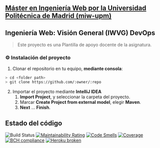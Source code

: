 ## [Máster en Ingeniería Web por la Universidad Politécnica de Madrid (miw-upm)](http://miw.etsisi.upm.es)
## Ingeniería Web: Visión General (IWVG) DevOps
> Este proyecto es una Plantilla de apoyo docente de la asignatura.

### :gear: Instalación del proyecto
1. Clonar el repositorio en tu equipo, **mediante consola**:
```sh
> cd <folder path>
> git clone https://github.com/:owner/:repo
```
2. Importar el proyecto mediante **IntelliJ IDEA**
   1. **Import Project**, y seleccionar la carpeta del proyecto.
   1. Marcar **Create Project from external model**, elegir **Maven**.
   1. **Next** … **Finish**.
   
## Estado del código
![Build Status](https://travis-ci.org/bbelengarcia/iwvg-devops-belen-garcia.svg?branch=develop)
[![Maintainability Rating](https://sonarcloud.io/api/project_badges/measure?project=es.upm.miw%3Aiwvg-devops-belen-garcia&metric=sqale_rating)](https://sonarcloud.io/dashboard?id=es.upm.miw%3Aiwvg-devops-belen-garcia)
[![Code Smells](https://sonarcloud.io/api/project_badges/measure?project=es.upm.miw%3Aiwvg-devops-belen-garcia&metric=code_smells)](https://sonarcloud.io/dashboard?id=es.upm.miw%3Aiwvg-devops-belen-garcia)
[![Coverage](https://sonarcloud.io/api/project_badges/measure?project=es.upm.miw%3Aiwvg-devops-belen-garcia&metric=coverage)](https://sonarcloud.io/dashboard?id=es.upm.miw%3Aiwvg-devops-belen-garcia)
[![BCH compliance](https://bettercodehub.com/edge/badge/bbelengarcia/iwvg-devops-belen-garcia?branch=develop)](https://bettercodehub.com/)
[![Heroku broken](https://iwvg-devops-belen-garcia.herokuapp.com/system/version-badge)](https://iwvg-devops-belen-garcia.herokuapp.com/swagger-ui.html)